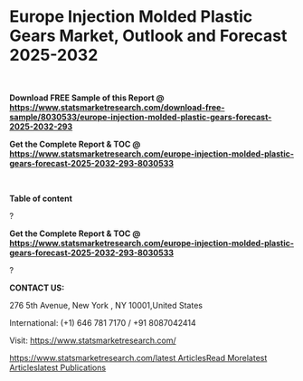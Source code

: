 <h1>Europe Injection Molded Plastic Gears Market, Outlook and Forecast 2025-2032</h1><br/><p><strong>Download FREE Sample of this Report @ <a href="https://www.statsmarketresearch.com/download-free-sample/8030533/europe-injection-molded-plastic-gears-forecast-2025-2032-293">https://www.statsmarketresearch.com/download-free-sample/8030533/europe-injection-molded-plastic-gears-forecast-2025-2032-293</a></strong></p>
 
 
 
 <div><b>Get the Complete Report & TOC @ <a href="https://www.statsmarketresearch.com/europe-injection-molded-plastic-gears-forecast-2025-2032-293-8030533">https://www.statsmarketresearch.com/europe-injection-molded-plastic-gears-forecast-2025-2032-293-8030533</a></b></div>
 
 
 
 <p><br />
 
 <b>Table of content</b></p>
 
 
 
 <p>? </p>
 
 
 
 <div><b>Get the Complete Report & TOC @ <a href="https://www.statsmarketresearch.com/europe-injection-molded-plastic-gears-forecast-2025-2032-293-8030533">https://www.statsmarketresearch.com/europe-injection-molded-plastic-gears-forecast-2025-2032-293-8030533</a></b></div>
 
 
 
 <p>? </p>
 
 
 
 <p><b>CONTACT US:</b><br />
 
 276 5th Avenue, New York , NY 10001,United States<br />
 
 International: (+1) 646 781 7170 / +91 8087042414<br />
 
 Visit: <a href="https://www.statsmarketresearch.com/">https://www.statsmarketresearch.com/</a><br />
 
 <a href="https://gyeongbokgung.com">https://www.statsmarketresearch.com/</a><a href="https://hallyeomaritime.com">latest Articles</a><a href="https://jingwansa.com">Read More</a><a href="https://nguoiviet.jp/">latest Articles</a><a href="https://www.intelmarketresearch.com/">latest Publications</a></p>